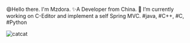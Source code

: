 😄Hello there. I'm Mzdora.
✨A Developer from China.
🔭 I’m currently working on C-Editor and implement a self Spring MVC.
#java, #C++, #C, #Python

![catcat](https://github.com/mzdora/photobed/blob/master/catcat.gif?raw=true)



<!--
**mzdora/mzdora** is a ✨ _special_ ✨ repository because its `README.md` (this file) appears on your GitHub profile.

Here are some ideas to get you started:

- 🔭 I’m currently working on ...
- 🌱 I’m currently learning ...
- 👯 I’m looking to collaborate on ...
- 🤔 I’m looking for help with ...
- 💬 Ask me about ...
- 📫 How to reach me: ...
- 😄 Pronouns: ...
- ⚡ Fun fact: ...
-->

